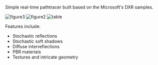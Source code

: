 Simple real-time pathtracer built based on the Microsoft's DXR samples.

![figure3](https://user-images.githubusercontent.com/8358987/124458326-1e18c880-dd8d-11eb-8f53-dfc78210f029.png)
![figure2](https://user-images.githubusercontent.com/8358987/124458334-1f49f580-dd8d-11eb-843f-d365e1ac5fb2.png)
![table](https://user-images.githubusercontent.com/8358987/124458343-21ac4f80-dd8d-11eb-8b70-fde82b95a0cf.png)

Features include:
- Stochastic reflections
- Stochastic soft shadows
- Diffuse interreflections
- PBR materials
- Textures and intricate geometry
